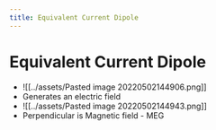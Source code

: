 ```yaml
---
title: Equivalent Current Dipole
---
```


# Equivalent Current Dipole
- ![[../assets/Pasted image 20220502144906.png]]
- Generates an electric field
- ![[../assets/Pasted image 20220502144943.png]]
- Perpendicular is Magnetic field - MEG






































